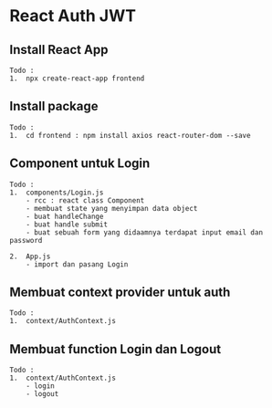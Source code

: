 # React Auth JWT

## Install React App

    Todo :
    1.  npx create-react-app frontend

## Install package

    Todo :
    1.  cd frontend : npm install axios react-router-dom --save

## Component untuk Login

    Todo :
    1.  components/Login.js
        - rcc : react class Component
        - membuat state yang menyimpan data object
        - buat handleChange
        - buat handle submit
        - buat sebuah form yang didaamnya terdapat input email dan password

    2.  App.js
        - import dan pasang Login

## Membuat context provider untuk auth

    Todo :
    1.  context/AuthContext.js

## Membuat function Login dan Logout

    Todo :
    1.  context/AuthContext.js
        - login
        - logout
